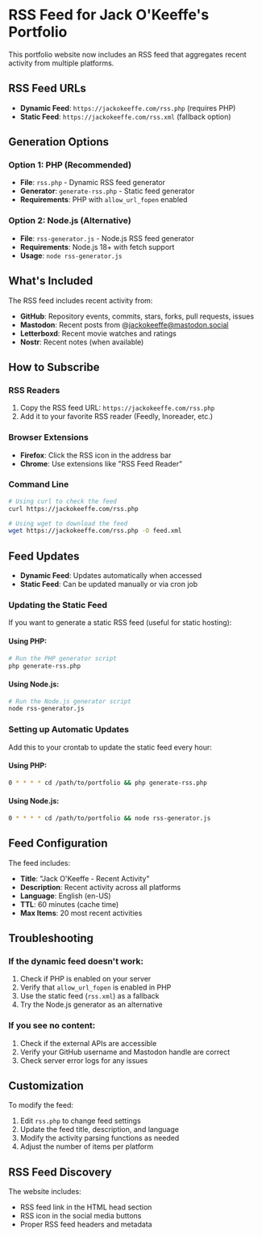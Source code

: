 # RSS Feed for Jack O'Keeffe's Portfolio

This portfolio website now includes an RSS feed that aggregates recent activity from multiple platforms.

## RSS Feed URLs

- **Dynamic Feed**: `https://jackokeeffe.com/rss.php` (requires PHP)
- **Static Feed**: `https://jackokeeffe.com/rss.xml` (fallback option)

## Generation Options

### Option 1: PHP (Recommended)
- **File**: `rss.php` - Dynamic RSS feed generator
- **Generator**: `generate-rss.php` - Static feed generator
- **Requirements**: PHP with `allow_url_fopen` enabled

### Option 2: Node.js (Alternative)
- **File**: `rss-generator.js` - Node.js RSS feed generator
- **Requirements**: Node.js 18+ with fetch support
- **Usage**: `node rss-generator.js`

## What's Included

The RSS feed includes recent activity from:

- **GitHub**: Repository events, commits, stars, forks, pull requests, issues
- **Mastodon**: Recent posts from @jackokeeffe@mastodon.social
- **Letterboxd**: Recent movie watches and ratings
- **Nostr**: Recent notes (when available)

## How to Subscribe

### RSS Readers
1. Copy the RSS feed URL: `https://jackokeeffe.com/rss.php`
2. Add it to your favorite RSS reader (Feedly, Inoreader, etc.)

### Browser Extensions
- **Firefox**: Click the RSS icon in the address bar
- **Chrome**: Use extensions like "RSS Feed Reader"

### Command Line
```bash
# Using curl to check the feed
curl https://jackokeeffe.com/rss.php

# Using wget to download the feed
wget https://jackokeeffe.com/rss.php -O feed.xml
```

## Feed Updates

- **Dynamic Feed**: Updates automatically when accessed
- **Static Feed**: Can be updated manually or via cron job

### Updating the Static Feed

If you want to generate a static RSS feed (useful for static hosting):

#### Using PHP:
```bash
# Run the PHP generator script
php generate-rss.php
```

#### Using Node.js:
```bash
# Run the Node.js generator script
node rss-generator.js
```

### Setting up Automatic Updates

Add this to your crontab to update the static feed every hour:

#### Using PHP:
```bash
0 * * * * cd /path/to/portfolio && php generate-rss.php
```

#### Using Node.js:
```bash
0 * * * * cd /path/to/portfolio && node rss-generator.js
```

## Feed Configuration

The feed includes:
- **Title**: "Jack O'Keeffe - Recent Activity"
- **Description**: Recent activity across all platforms
- **Language**: English (en-US)
- **TTL**: 60 minutes (cache time)
- **Max Items**: 20 most recent activities

## Troubleshooting

### If the dynamic feed doesn't work:
1. Check if PHP is enabled on your server
2. Verify that `allow_url_fopen` is enabled in PHP
3. Use the static feed (`rss.xml`) as a fallback
4. Try the Node.js generator as an alternative

### If you see no content:
1. Check if the external APIs are accessible
2. Verify your GitHub username and Mastodon handle are correct
3. Check server error logs for any issues

## Customization

To modify the feed:
1. Edit `rss.php` to change feed settings
2. Update the feed title, description, and language
3. Modify the activity parsing functions as needed
4. Adjust the number of items per platform

## RSS Feed Discovery

The website includes:
- RSS feed link in the HTML head section
- RSS icon in the social media buttons
- Proper RSS feed headers and metadata 